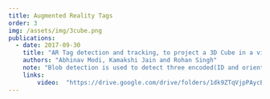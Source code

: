 ```yaml
---
title: Augmented Reality Tags
order: 3
img: /assets/img/3cube.png
publications:
  - date: 2017-09-30
    title: "AR Tag detection and tracking, to project a 3D Cube in a video sequence"
    authors: "Abhinav Modi, Kamakshi Jain and Rohan Singh"
    note: "Blob detection is used to detect three encoded(ID and orientation) tags which is followed by the use of homography and then perspective warping to project a cube on each tag based on its ID and orientation."
    links:
        video:  "https://drive.google.com/drive/folders/1dk9ZTqVjpPAycB8o5TVLospqF8vfgoef?usp=sharing"
---     
```

